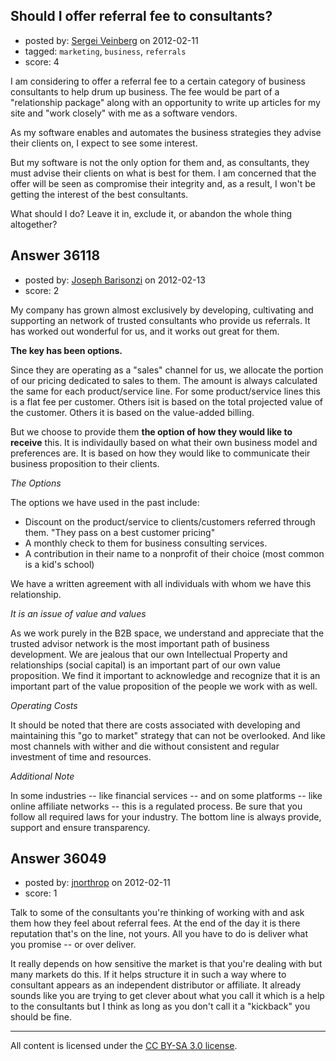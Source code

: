 ## Should I offer referral fee to consultants?

- posted by: [Sergei Veinberg](https://stackexchange.com/users/-1/14491-sergei-veinberg) on 2012-02-11
- tagged: `marketing`, `business`, `referrals`
- score: 4

I am considering to offer a referral fee to a certain category of business consultants to help drum up business. The fee would be part of a "relationship package" along with an opportunity to write up articles for my site and "work closely" with me as a software vendors. 

As my software enables and automates the business strategies they advise their clients on, I expect to see some interest.

But my software is not the only option for them and, as consultants, they must advise their clients on what is best for them. I am concerned that the offer will be seen as compromise their integrity and, as a result, I won't be getting the interest of the best consultants.

What should I do? Leave it in, exclude it, or abandon the whole thing altogether?



## Answer 36118

- posted by: [Joseph Barisonzi](https://stackexchange.com/users/-1/8791-joseph-barisonzi) on 2012-02-13
- score: 2

My company has grown almost exclusively by developing, cultivating and supporting an network of trusted consultants who provide us referrals. It has worked out wonderful for us, and it works out great for them. 

**The key has been options.** 

Since they are operating as a "sales" channel for us, we allocate the portion of our pricing dedicated to sales to them. The amount is always calculated the same for each product/service line. For some product/service lines this is a flat fee per customer. Others isit is based on the total projected value of the customer. Others it is based on the value-added billing. 

But we choose to provide them **the option of how they would like to receive** this. It is individaully based on what their own business model and preferences are. It is based on how they would like to communicate their business proposition to their clients. 


*The Options*

The options we have used in the past include:

 - Discount on the product/service to clients/customers referred through
   them. "They pass on a best customer pricing"
 - A monthly check to them for business consulting services.
 - A contribution in their name to a nonprofit of their choice (most
   common is a kid's school)

We have a written agreement with all individuals with whom we have this relationship. 

*It is an issue of value and values*

As we work purely in the B2B space, we understand and appreciate that the trusted advisor network is the most important path of business development. We are jealous that our own Intellectual Property and relationships (social capital) is an important part of our own value proposition. We find it important to acknowledge and recognize that it is an important part of the value proposition of the people we work with as well. 


*Operating Costs*

It should be noted that there are costs associated with developing and maintaining this "go to market" strategy that can not be overlooked. And like most channels with wither and die without consistent and regular investment of time and resources. 

*Additional Note*

In some industries -- like financial services -- and on some platforms -- like online affiliate networks -- this is a regulated process. Be sure that you follow all required laws for your industry. The bottom line is always provide, support and ensure transparency. 


## Answer 36049

- posted by: [jnorthrop](https://stackexchange.com/users/-1/16290-jnorthrop) on 2012-02-11
- score: 1

Talk to some of the consultants you're thinking of working with and ask them how they feel about referral fees. At the end of the day it is there reputation that's on the line, not yours. All you have to do is deliver what you promise -- or over deliver. 

It really depends on how sensitive the market is that you're dealing with but many markets do this. If it helps structure it in such a way where to consultant appears as an independent distributor or affiliate. It already sounds like you are trying to get clever about what you call it which is a help to the consultants but I think as long as you don't call it a "kickback" you should be fine.



---

All content is licensed under the [CC BY-SA 3.0 license](https://creativecommons.org/licenses/by-sa/3.0/).
